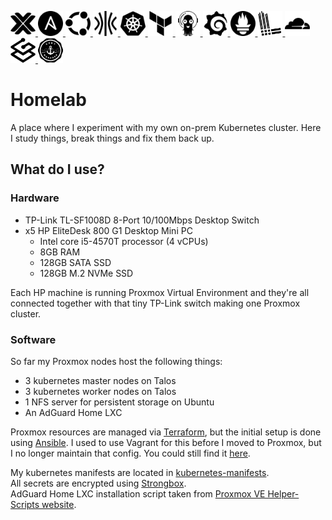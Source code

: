 <p align="left">
  <a href="https://www.proxmox.com/en/products/proxmox-virtual-environment/overview" target="_blank">
    <picture>
      <source srcset="docs/images/proxmox_light.svg" media="(prefers-color-scheme: dark)">
      <img src="docs/images/proxmox_dark.svg" width="40" height="40" title="Proxmox"/>
    </picture>
  </a>
  <a href="https://docs.ansible.com/ansible/latest/getting_started/index.html" target="_blank">
    <picture>
      <source srcset="docs/images/ansible_light.svg" media="(prefers-color-scheme: dark)">
      <img src="docs/images/ansible_dark.svg" width="40" height="40" title="Ansible"/>
    </picture>
  </a>
  <a href="https://ubuntu.com/download" target="_blank">
    <picture>
      <source srcset="docs/images/ubuntu_light.svg" media="(prefers-color-scheme: dark)">
      <img src="docs/images/ubuntu_dark.svg" width="40" height="40" title="Ubuntu"/>
    </picture>
  </a>
  <a href="https://www.talos.dev" target="_blank">
    <picture>
      <source srcset="docs/images/talos_light.svg" media="(prefers-color-scheme: dark)">
      <img src="docs/images/talos_dark.svg" width="40" height="40" title="Talos"/>
    </picture>
  </a>
  <a href="https://kubernetes.io" target="_blank">
    <picture>
      <source srcset="docs/images/kubernetes_light.svg" media="(prefers-color-scheme: dark)">
      <img src="docs/images/kubernetes_dark.svg" width="40" height="40" title="Kubernetes"/>
    </picture>
  </a>
  <a href="https://developer.hashicorp.com/terraform" target="_blank">
    <picture>
      <source srcset="docs/images/terraform_light.svg" media="(prefers-color-scheme: dark)">
      <img src="docs/images/terraform_dark.svg" width="40" height="40" title="Terraform"/>
    </picture>
  </a>
  <a href="https://argo-cd.readthedocs.io" target="_blank">
    <picture>
      <source srcset="docs/images/argo_light.svg" media="(prefers-color-scheme: dark)">
      <img src="docs/images/argo_dark.svg" width="40" height="40" title="ArgoCD"/>
    </picture>
  </a>
  <a href="https://grafana.com" target="_blank">
    <picture>
      <source srcset="docs/images/grafana_light.svg" media="(prefers-color-scheme: dark)">
      <img src="docs/images/grafana_dark.svg" width="40" height="40" title="Grafana"/>
    </picture>
  </a>
  <a href="https://prometheus.io" target="_blank">
    <picture>
      <source srcset="docs/images/prometheus_light.svg" media="(prefers-color-scheme: dark)">
      <img src="docs/images/prometheus_dark.svg" width="40" height="40" title="Prometheus"/>
    </picture>
  </a>
  <a href="https://grafana.com/docs/loki" target="_blank">
    <picture>
      <source srcset="docs/images/loki_light.svg" media="(prefers-color-scheme: dark)">
      <img src="docs/images/loki_dark.svg" width="40" height="40" title="Loki"/>
    </picture>
  </a>
  <a href="https://www.cloudflare.com" target="_blank">
    <picture>
      <source srcset="docs/images/cloudflare_light.svg" media="(prefers-color-scheme: dark)">
      <img src="docs/images/cloudflare_dark.svg" width="40" height="40" title="Cloudflare"/>
    </picture>
  </a>
  <a href="https://doc.traefik.io/traefik" target="_blank">
    <picture>
      <source srcset="docs/images/traefik_light.svg" media="(prefers-color-scheme: dark)">
      <img src="docs/images/traefik_dark.svg" width="40" height="40" title="Traefik"/>
    </picture>
  </a>
  <a href="https://cert-manager.io" target="_blank">
    <picture>
      <source srcset="docs/images/certmanager_light.svg" media="(prefers-color-scheme: dark)">
      <img src="docs/images/certmanager_dark.svg" width="40" height="40" title="cert-manager"/>
    </picture>
  </a>
</p>

# Homelab

A place where I experiment with my own on-prem Kubernetes cluster. Here I study
things, break things and fix them back up.

## What do I use?
### Hardware
- TP-Link TL-SF1008D 8-Port 10/100Mbps Desktop Switch
- x5 HP EliteDesk 800 G1 Desktop Mini PC
  - Intel core i5-4570T processor (4 vCPUs)
  - 8GB RAM
  - 128GB SATA SSD
  - 128GB M.2 NVMe SSD

Each HP machine is running Proxmox Virtual Environment and they're all connected
together with that tiny TP-Link switch making one Proxmox cluster.

### Software
So far my Proxmox nodes host the following things:
- 3 kubernetes master nodes on Talos
- 3 kubernetes worker nodes on Talos
- 1 NFS server for persistent storage on Ubuntu
- An AdGuard Home LXC 

Proxmox resources are managed via [Terraform](https://github.com/DTLP/homelab/tree/main/terraform),
but the initial setup is done using [Ansible](https://github.com/DTLP/homelab/tree/main/ansible). I used to use Vagrant for this before I moved to Proxmox, but I no
longer maintain that config. You could still find it [here](https://github.com/DTLP/homelab/tree/main/archive/vagrant).

My kubernetes manifests are located in [kubernetes-manifests](https://github.com/DTLP/homelab/tree/main/kubernetes-manifests).  
All secrets are encrypted using [Strongbox](https://github.com/uw-labs/strongbox).  
AdGuard Home LXC installation script taken from 
[Proxmox VE Helper-Scripts website](https://community-scripts.github.io/ProxmoxVE/scripts?id=adguard).
